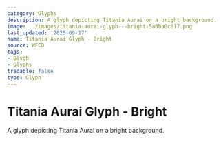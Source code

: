 ```yaml
---
category: Glyphs
description: A glyph depicting Titania Aurai on a bright background.
image: ../images/titania-aurai-glyph---bright-5a6ba0c017.png
last_updated: '2025-09-17'
name: Titania Aurai Glyph - Bright
source: WFCD
tags:
- Glyph
- Glyphs
tradable: false
type: Glyph
---
```


# Titania Aurai Glyph - Bright

A glyph depicting Titania Aurai on a bright background.

